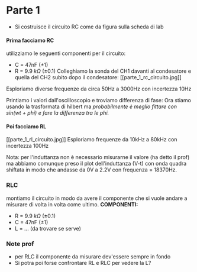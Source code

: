 # Parte 1
- Si costruisce il circuito RC come da figura sulla scheda di lab
#### Prima facciamo RC
utilizziamo le seguenti componenti per il circuito:
- C = 47nF ($\pm 1$)
- R = 9.9 $k\Omega$ ($\pm 0.1$)
Colleghiamo la sonda del CH1 davanti al condesatore e quella del CH2 subito dopo il condesatore:
[[parte_1_rc_circuito.jpg]]

Esploriamo diverse frequenze da circa 50Hz a 3000Hz con incertezza 10Hz

Printiamo i valori dall'oscilloscopio e troviamo differenza di fase:
Ora stiamo usando la trasformata di hilbert ma *probabilmente è meglio fittare con sin(wt + phi) e fare la differenza tra le phi.*

#### Poi facciamo RL
[[parte_1_rl_circuito.jpg]]
Esploriamo frequenze da 10kHz a 80kHz con incertezza 100Hz

Nota: per l'induttanza non è necessario misurarne il valore (ha detto il prof) ma abbiamo comunque preso il plot dell'induttanza (V-t) con onda quadra shiftata in modo che andasse da 0V a 2.2V con frequenza = 18370Hz.

### RLC
montiamo il circuito in modo da avere il componente che si vuole andare a misurare di volta in volta come ultimo.
**COMPONENTI:**
- R =  9.9 $k\Omega$ ($\pm 0.1$)
- C = 47nF ($\pm 1$)
-  L = ... (da trovare se serve)


### Note prof
-  per RLC il componente da misurare dev'essere sempre in fondo
- Si potra poi forse confrontare RL e RLC per vedere la L?